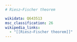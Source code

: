 ```yaml
---
# Riesz–Fischer theorem

wikidata: Q643513
msc_classification: 26
wikipedia_links:
  - "[[Riesz–Fischer theorem]]"
---
```

